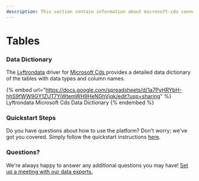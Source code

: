 ```yaml
---
description: This section contain information about microsoft-cds connector tables information
---
```


# Tables

### Data Dictionary

The [Lyftrondata](https://www.lyftrondata.com/) driver for [Microsoft Cds](https://www.lyftrondata.com/integration/microsoft-cds/)[ ](https://www.lyftrondata.com/integration/microsoft-cds/)provides a detailed data dictionary of the tables with data types and column names.

{% embed url="https://docs.google.com/spreadsheets/d/1a7PyHRYbH-hhS9fWW9GY1ZUT7YiWtemWH9HeNGhVjqk/edit?usp=sharing" %}
Lyftrondata Microsoft Cds Data Dictionary
{% endembed %}

### Quickstart Steps

Do you have questions about how to use the platform? Don't worry; we've got you covered. Simply follow the quickstart instructions [here](../../../../quickstart-steps.md).

### Questions? <a href="#questions" id="questions"></a>

We're always happy to answer any additional questions you may have! [Set up a meeting with our data experts.](https://www.lyftrondata.com/book-a-meeting/)

